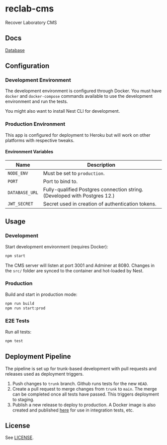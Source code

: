 # reclab-cms

Recover Laboratory CMS

## Docs

[Database](./docs/Database.md)

## Configuration

### Development Environment

The development environment is configured through Docker. You must have `docker` and `docker-compose` commands available to use the development environment and run the tests.

You might also want to install Nest CLI for development.

### Production Environment

This app is configured for deployment to Heroku but will work on other platforms with respective tweaks.

#### Environment Variables

Name | Description
-|-
`NODE_ENV` | Must be set to `production`.
`PORT` | Port to bind to.
`DATABASE_URL` | Fully-qualified Postgres connection string. (Developed with Postgres 12.)
`JWT_SECRET` | Secret used in creation of authentication tokens.

## Usage

### Development

Start development environment (requires Docker):

```bash
npm start
```

The CMS server will listen at port 3001 and Adminer at 8080. Changes in the `src/` folder are synced to the container and hot-loaded by Nest.

### Production

Build and start in production mode:

```bash
npm run build
npm run start:prod
```

### E2E Tests

Run all tests:

```bash
npm test
```

## Deployment Pipeline

The pipeline is set up for trunk-based development with pull requests and releases used as deployment triggers.

1. Push changes to `trunk` branch. Github runs tests for the new `HEAD`.
2. Create a pull request to merge changes from `trunk` to `main`. The merge can be completed once all tests have passed. This triggers deployment to staging.
3. Publish a new release to deploy to production. A Docker image is also created and published [here](https://hub.docker.com/repository/docker/joonashak/reclab-cms) for use in integration tests, etc.

## License

See [LICENSE](./LICENSE).
